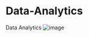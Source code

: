 # Data-Analytics
Data Analytics
![image](https://user-images.githubusercontent.com/59850939/183512425-af6bbe94-9f5e-4eca-9ff3-744ea14d1421.png)
